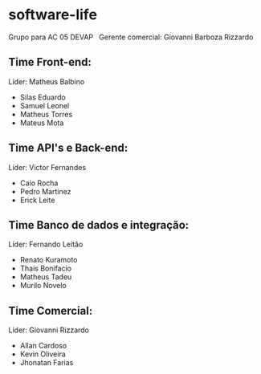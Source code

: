 # software-life
Grupo para AC 05 DEVAP
&nbsp;
Gerente comercial: Giovanni Barboza Rizzardo
&nbsp;
## Time Front-end:
Líder: Matheus Balbino
 * Silas Eduardo
 * Samuel Leonel
 * Matheus Torres
 * Mateus Mota

## Time API's e Back-end:
Líder: Victor Fernandes
 * Caio Rocha
 * Pedro Martinez
 * Erick Leite
  
## Time Banco de dados e integração:
Líder: Fernando Leitão
 * Renato Kuramoto
 * Thais Bonifacio 
 * Matheus Tadeu
 * Murilo Novelo

## Time Comercial:
Líder: Giovanni Rizzardo
 * Allan Cardoso
 * Kevin Oliveira
 * Jhonatan Farias
